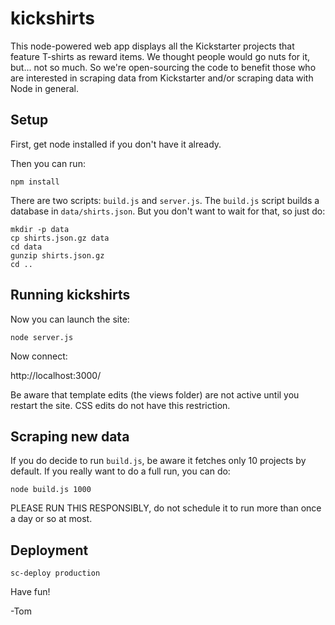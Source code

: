 # kickshirts

This node-powered web app displays all the Kickstarter projects that feature T-shirts as reward items. We thought people would go nuts for it, but... not so much. So we're open-sourcing the code to benefit those who are interested in scraping data from Kickstarter and/or scraping data with Node in general.

## Setup

First, get node installed if you don't have it already.

Then you can run:

    npm install

There are two scripts: `build.js` and `server.js`. The `build.js` script builds a database in `data/shirts.json`. But you don't want to wait for that, so just do:

    mkdir -p data
    cp shirts.json.gz data
    cd data
    gunzip shirts.json.gz
    cd ..

## Running kickshirts

Now you can launch the site:

    node server.js

Now connect:

http://localhost:3000/

Be aware that template edits (the views folder) are not active until you restart the site. CSS edits do not have this restriction.

## Scraping new data

If you do decide to run `build.js`, be aware it fetches only 10 projects by default. If you really want to do a full run, you can do:

    node build.js 1000

PLEASE RUN THIS RESPONSIBLY, do not schedule it to run more than once a day or so at most.

## Deployment

    sc-deploy production

Have fun!

-Tom
